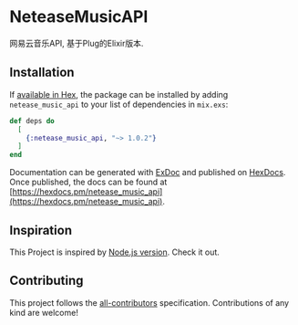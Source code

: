 # NeteaseMusicAPI
网易云音乐API, 基于Plug的Elixir版本.

## Installation

If [available in Hex](https://hex.pm/docs/publish), the package can be installed
by adding `netease_music_api` to your list of dependencies in `mix.exs`:

```elixir
def deps do
  [
    {:netease_music_api, "~> 1.0.2"}
  ]
end
```

Documentation can be generated with [ExDoc](https://github.com/elixir-lang/ex_doc)
and published on [HexDocs](https://hexdocs.pm). Once published, the docs can
be found at [https://hexdocs.pm/netease_music_api](https://hexdocs.pm/netease_music_api).

## Inspiration
This Project is inspired by [Node.js version](https://github.com/Binaryify/NeteaseCloudMusicApi). Check it out. 

## Contributing
This project follows the [all-contributors](https://github.com/kentcdodds/all-contributors) specification. Contributions of any kind are welcome!
